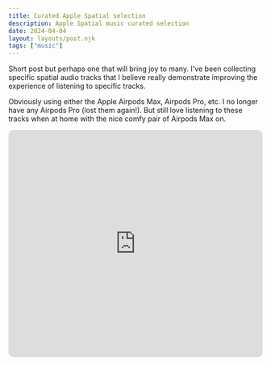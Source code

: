 ```yaml
---
title: Curated Apple Spatial selection
description: Apple Spatial music curated selection
date: 2024-04-04
layout: layouts/post.njk
tags: ["music"]
---
```


Short post but perhaps one that will bring joy to many. I've been collecting specific spatial audio tracks that I believe really demonstrate improving the experience of listening to specific tracks.

Obviously using either the Apple Airpods Max, Airpods Pro, etc. I no longer have any Airpods Pro (lost them again!). But still love listening to these tracks when at home with the nice comfy pair of Airpods Max on.

<iframe allow="autoplay *; encrypted-media *; fullscreen *; clipboard-write" frameborder="0" height="450" style="width:100%;max-width:660px;overflow:hidden;border-radius:10px;" sandbox="allow-forms allow-popups allow-same-origin allow-scripts allow-storage-access-by-user-activation allow-top-navigation-by-user-activation" src="https://embed.music.apple.com/ca/playlist/spatial-selection/pl.u-zPDYuZDq1XP"></iframe>
